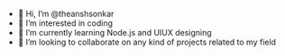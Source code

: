 - 👋 Hi, I’m @theanshsonkar
- 👀 I’m interested in coding 
- 🌱 I’m currently learning Node.js and UIUX designing 
- 💞️ I’m looking to collaborate on any kind of projects related to my field


<!---
theanshsonkar/theanshsonkar is a ✨ special ✨ repository because its `README.md` (this file) appears on your GitHub profile.
You can click the Preview link to take a look at your changes.
--->
